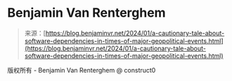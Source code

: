 <!--yml

category: 未分类

date: 2024-05-27 14:55:42

-->

# Benjamin Van Renterghem

> 来源：[https://blog.benjaminvr.net/2024/01/a-cautionary-tale-about-software-dependencies-in-times-of-major-geopolitical-events.html](https://blog.benjaminvr.net/2024/01/a-cautionary-tale-about-software-dependencies-in-times-of-major-geopolitical-events.html)

版权所有 - Benjamin Van Renterghem @ construct0
